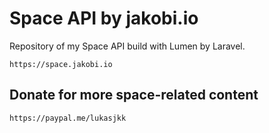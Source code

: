 # Space API by jakobi.io
Repository of my Space API build with Lumen by Laravel.

```
https://space.jakobi.io
```

## Donate for more space-related content
```
https://paypal.me/lukasjkk
```
